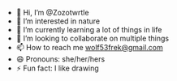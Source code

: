 - 👋 Hi, I’m @Zozotwrtle
- 👀 I’m interested in nature
- 🌱 I’m currently learning a lot of things in life
- 💞️ I’m looking to collaborate on multiple things
- 📫 How to reach me wolf53frek@gmail.com
- 😄 Pronouns: she/her/hers
- ⚡ Fun fact: I like drawing

<!---
Zozotwrtle/Zozotwrtle is a ✨ special ✨ repository because its `README.md` (this file) appears on your GitHub profile.
You can click the Preview link to take a look at your changes.
--->
